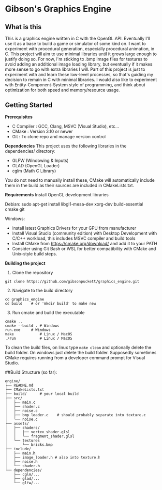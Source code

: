 # Gibson's Graphics Engine

## What is this
This is a graphics engine written in C with the OpenGL API. Eventually I'll use it as a base to build a game or simulator of some kind on. I want to experiment with procedural generation, especially procedural animation, in C. This project will aim to use minimal libraries until it grows large enough to justify doing so. For now, I'm sticking to .bmp image files for textures to avoid adding an additional image loading library, but eventually if it makes more sense to go with extra libraries I will. Part of this project is just to experiment with and learn these low-level processes, so that's guiding my decision to remain in C with minimal libraries. I would also like to experiment with Entity-Component-System style of programming, and think about optimization for both speed and memory/resource usage.

## Getting Started

**Prerequisites**
* C Compiler : GCC, Clang, MSVC (Visual Studio), etc...
* CMake      : Version 3.10 or newer
* Git        : To clone repo and manage version control

**Dependencies**
This project uses the following libraries in the dependencies/ directory:
* GLFW (Windowing & Inputs)
* GLAD (OpenGL Loader)
* cglm (Math C Library)

You do not need to manually install these, CMake will automatically include them in the build as their sources are included in CMakeLists.txt.

**Requirements**
Install OpenGL development libraries

Debian:
sudo apt-get install libgl1-mesa-dev xorg-dev build-essential cmake git

Windows:
- Install latest Graphics Drivers for your GPU from manufacturer
- Install Visual Studio (community edition) with Desktop Development with C/C++ workload, this includes MSVC compiler and build tools
- Install CMake from https://cmake.org/download/ and add it to your PATH
- Consider using Git Bash or WSL for better compatibility with CMake and Unix-style build steps.

**Building the project**
1. Clone the repository
```
git clone https://github.com/gibsonpuckett/graphics_engine.git
```

2. Navigate to the build directory
```
cd graphics_engine
cd build	# or 'mkdir build' to make new 
```

3. Run cmake and build the executable
```
cmake ..
cmake --build . # Windows
run.exe 	# Windows
make  	        # Linux / MacOS
./run 	        # Linux / MacOS
```
To clean the build files, on linux type `make clean` and optionally delete the build folder. On windows just delete the build folder. Supposedly sometimes CMake requires running from a developer command prompt for Visual Studio.

##Build Structure (so far):
```
engine/
├── README.md
├── CMakeLists.txt
├── build/		# your local build
├── src/
│   ├── main.c
│   ├── shader.c
│   ├── noise.c
│   ├── bmp_loader.c	# should probably separate into texture.c
│   └── noise.c
├── assets/
│   ├── shaders/
│   │   ├── vertex_shader.glsl
│   │   └── fragment_shader.glsl
│   └── textures
│       └── bricks.bmp
├── include/
│   ├── main.h
│   ├── image_loader.h # also into texture.h
│   ├── noise.h
│   └── shader.h
└── dependencies/
    ├── cglm/...
    ├── glad/...
    └── glfw/...
```

